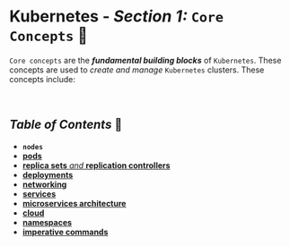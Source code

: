 # **Kubernetes** - ***Section 1:*** `Core Concepts` 🧠

`Core concepts` are the ***fundamental building blocks*** of `Kubernetes`. These concepts are used to *create and manage* `Kubernetes` clusters. These concepts include:

<br />

## ***Table of Contents*** 📜


* **`nodes`**
* [**pods**](01-pods/README.md)
* [**replica sets** *and* **replication controllers**](02-replica-sets/README.md)
* [**deployments**](03-deployments/README.md)
* [**networking**](04-networking/README.md)
* [**services**](05-services/README.md)
* [**microservices architecture**](06-microservices-architecture/README.md)
* [**cloud**](07-kubernetes-on-cloud/README.md)
* [**namespaces**](08-namespaces/README.md)
* [**imperative commands**](09-imperative-commands/README.md)

